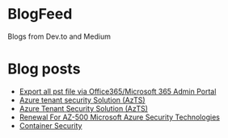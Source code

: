 # BlogFeed
Blogs from Dev.to and Medium

# Blog posts
<!-- BLOG-POST-LIST:START -->
- [Export all pst file via Office365/Microsoft 365 Admin Portal](https://engsooncheah.medium.com/export-all-pst-file-via-office365-ba5ac275588b?source=rss-18b0bdc43bc0------2)
- [Azure tenant security Solution (AzTS)](https://engsooncheah.medium.com/azure-tenant-security-solution-azts-1ae07e1bff73?source=rss-18b0bdc43bc0------2)
- [Azure Tenant Security Solution (AzTS)](https://dev.to/cheahengsoon/azure-tenant-security-solution-azts-g2k)
- [Renewal For AZ-500 Microsoft Azure Security Technologies](https://engsooncheah.medium.com/renewal-for-az-500-170a067c1c49?source=rss-18b0bdc43bc0------2)
- [Container Security](https://dev.to/cheahengsoon/container-security-4mb1)
<!-- BLOG-POST-LIST:END -->
